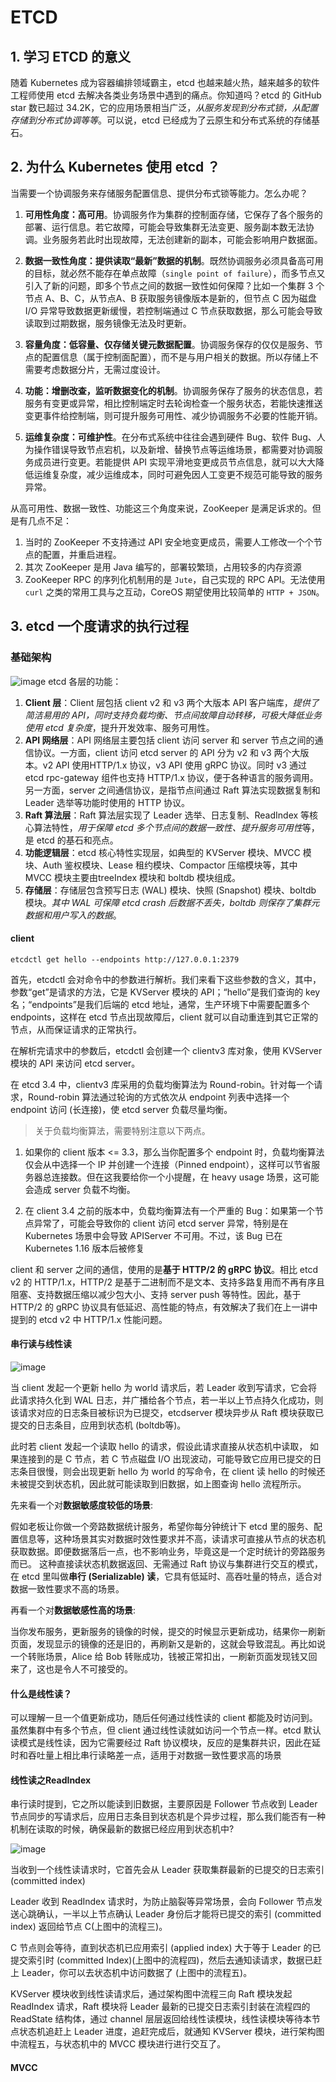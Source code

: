# ETCD

## 1. 学习 ETCD 的意义

随着 Kubernetes 成为容器编排领域霸主，etcd 也越来越火热，越来越多的软件工程师使用 etcd 去解决各类业务场景中遇到的痛点。你知道吗？etcd 的 GitHub star 数已超过 34.2K，它的应用场景相当广泛，*从服务发现到分布式锁，从配置存储到分布式协调等等*。可以说，etcd 已经成为了云原生和分布式系统的存储基石。

## 2. 为什么 Kubernetes 使用 etcd ？

当需要一个协调服务来存储服务配置信息、提供分布式锁等能力。怎么办呢？

1. **可用性角度：高可用**。协调服务作为集群的控制面存储，它保存了各个服务的部署、运行信息。若它故障，可能会导致集群无法变更、服务副本数无法协调。业务服务若此时出现故障，无法创建新的副本，可能会影响用户数据面。
2. **数据一致性角度：提供读取“最新”数据的机制**。既然协调服务必须具备高可用的目标，就必然不能存在单点故障（`single point of failure`），而多节点又引入了新的问题，即多个节点之间的数据一致性如何保障？比如一个集群 3 个节点 A、B、C，从节点A、B 获取服务镜像版本是新的，但节点 C 因为磁盘 I/O 异常导致数据更新缓慢，若控制端通过 C 节点获取数据，那么可能会导致读取到过期数据，服务镜像无法及时更新。

3. **容量角度：低容量、仅存储关键元数据配置**。协调服务保存的仅仅是服务、节点的配置信息（属于控制面配置），而不是与用户相关的数据。所以存储上不需要考虑数据分片，无需过度设计。

4. **功能：增删改查，监听数据变化的机制**。协调服务保存了服务的状态信息，若服务有变更或异常，相比控制端定时去轮询检查一个服务状态，若能快速推送变更事件给控制端，则可提升服务可用性、减少协调服务不必要的性能开销。

5. **运维复杂度：可维护性**。在分布式系统中往往会遇到硬件 Bug、软件 Bug、人为操作错误导致节点宕机，以及新增、替换节点等运维场景，都需要对协调服务成员进行变更。若能提供 API 实现平滑地变更成员节点信息，就可以大大降低运维复杂度，减少运维成本，同时可避免因人工变更不规范可能导致的服务异常。

从高可用性、数据一致性、功能这三个角度来说，ZooKeeper 是满足诉求的。但是有几点不足：

1. 当时的 ZooKeeper 不支持通过 API 安全地变更成员，需要人工修改一个个节点的配置，并重启进程。
2. 其次 ZooKeeper 是用 Java 编写的，部署较繁琐，占用较多的内存资源
3. ZooKeeper RPC 的序列化机制用的是 `Jute`，自己实现的 RPC API。无法使用 `curl` 之类的常用工具与之互动，CoreOS 期望使用比较简单的 `HTTP + JSON`。

## 3. etcd 一个度请求的执行过程

### 基础架构

![image](https://mail.wangkekai.cn/F2728AAD-0043-45B8-8508-A941AD1D7121.png)
etcd 各层的功能：

1. **Client 层**：Client 层包括 client v2 和 v3 两个大版本 API 客户端库，*提供了简洁易用的 API，同时支持负载均衡、节点间故障自动转移，可极大降低业务使用 etcd 复杂度*，提升开发效率、服务可用性。
2. **API 网络层**：API 网络层主要包括 client 访问 server 和 server 节点之间的通信协议。一方面，client 访问 etcd server 的 API 分为 v2 和 v3 两个大版本。v2 API 使用HTTP/1.x 协议，v3 API 使用 gRPC 协议。同时 v3 通过 etcd rpc-gateway 组件也支持 HTTP/1.x 协议，便于各种语言的服务调用。另一方面，server 之间通信协议，是指节点间通过 Raft 算法实现数据复制和 Leader 选举等功能时使用的 HTTP 协议。
3. **Raft 算法层**：Raft 算法层实现了 Leader 选举、日志复制、ReadIndex 等核心算法特性，*用于保障 etcd 多个节点间的数据一致性、提升服务可用性*等，是 etcd 的基石和亮点。
4. **功能逻辑层**：etcd 核心特性实现层，如典型的 KVServer 模块、MVCC 模块、Auth 鉴权模块、Lease 租约模块、Compactor 压缩模块等，其中 MVCC 模块主要由treeIndex 模块和 boltdb 模块组成。
5. **存储层**：存储层包含预写日志 (WAL) 模块、快照 (Snapshot) 模块、boltdb 模块。*其中 WAL 可保障 etcd crash 后数据不丢失，boltdb 则保存了集群元数据和用户写入的数据*。

#### client

```shell
etcdctl get hello --endpoints http://127.0.0.1:2379
```

首先，etcdctl 会对命令中的参数进行解析。我们来看下这些参数的含义，其中，参数“get”是请求的方法，它是 KVServer 模块的 API；“hello”是我们查询的 key名；“endpoints”是我们后端的 etcd 地址，通常，生产环境下中需要配置多个 endpoints，这样在 etcd 节点出现故障后，client 就可以自动重连到其它正常的节点，从而保证请求的正常执行。

在解析完请求中的参数后，etcdctl 会创建一个 clientv3 库对象，使用 KVServer 模块的 API 来访问 etcd server。

在 etcd 3.4 中，clientv3 库采用的负载均衡算法为 Round-robin。针对每一个请求，Round-robin 算法通过轮询的方式依次从 endpoint 列表中选择一个 endpoint 访问 (长连接)，使 etcd server 负载尽量均衡。

> 关于负载均衡算法，需要特别注意以下两点。

1. 如果你的 client 版本 <= 3.3，那么当你配置多个 endpoint 时，负载均衡算法仅会从中选择一个 IP 并创建一个连接（Pinned endpoint），这样可以节省服务器总连接数。但在这我要给你一个小提醒，在 heavy usage 场景，这可能会造成 server 负载不均衡。

2. 在 client 3.4 之前的版本中，负载均衡算法有一个严重的 Bug：如果第一个节点异常了，可能会导致你的 client 访问 etcd server 异常，特别是在 Kubernetes 场景中会导致 APIServer 不可用。不过，该 Bug 已在 Kubernetes 1.16 版本后被修复

client 和 server 之间的通信，使用的是**基于 HTTP/2 的 gRPC 协议**。相比 etcd v2 的 HTTP/1.x，HTTP/2 是基于二进制而不是文本、支持多路复用而不再有序且阻塞、支持数据压缩以减少包大小、支持 server push 等特性。因此，基于 HTTP/2 的 gRPC 协议具有低延迟、高性能的特点，有效解决了我们在上一讲中提到的 etcd v2 中 HTTP/1.x 性能问题。

#### 串行读与线性读

![image](https://mail.wangkekai.cn/471999D7-DD22-402A-8B70-C0F9FC0AF756.png)

当 client 发起一个更新 hello 为 world 请求后，若 Leader 收到写请求，它会将此请求持久化到 WAL 日志，并广播给各个节点，若一半以上节点持久化成功，则该请求对应的日志条目被标识为已提交，etcdserver 模块异步从 Raft 模块获取已提交的日志条目，应用到状态机 (boltdb等)。

此时若 client 发起一个读取 hello 的请求，假设此请求直接从状态机中读取， 如果连接到的是 C 节点，若 C 节点磁盘 I/O 出现波动，可能导致它应用已提交的日志条目很慢，则会出现更新 hello 为 world 的写命令，在 client 读 hello 的时候还未被提交到状态机，因此就可能读取到旧数据，如上图查询 hello 流程所示。

先来看一个对**数据敏感度较低的场景**:

假如老板让你做一个旁路数据统计服务，希望你每分钟统计下 etcd 里的服务、配置信息等，这种场景其实对数据时效性要求并不高，读请求可直接从节点的状态机获取数据。即便数据落后一点，也不影响业务，毕竟这是一个定时统计的旁路服务而已。
这种直接读状态机数据返回、无需通过 Raft 协议与集群进行交互的模式，在 etcd 里叫做**串行 (Serializable) 读**，它具有低延时、高吞吐量的特点，适合对数据一致性要求不高的场景。

再看一个对**数据敏感性高的场景**:

当你发布服务，更新服务的镜像的时候，提交的时候显示更新成功，结果你一刷新页面，发现显示的镜像的还是旧的，再刷新又是新的，这就会导致混乱。再比如说一个转账场景，Alice 给 Bob 转账成功，钱被正常扣出，一刷新页面发现钱又回来了，这也是令人不可接受的。

#### 什么是线性读？

可以理解一旦一个值更新成功，随后任何通过线性读的 client 都能及时访问到。虽然集群中有多个节点，但 client 通过线性读就如访问一个节点一样。etcd 默认读模式是线性读，因为它需要经过 Raft 协议模块，反应的是集群共识，因此在延时和吞吐量上相比串行读略差一点，适用于对数据一致性要求高的场景

#### 线性读之ReadIndex

串行读时提到，它之所以能读到旧数据，主要原因是 Follower 节点收到 Leader 节点同步的写请求后，应用日志条目到状态机是个异步过程，那么我们能否有一种机制在读取的时候，确保最新的数据已经应用到状态机中?

![image](https://mail.wangkekai.cn/DEFC82E0-7DA4-4946-8A4D-60B247917DDF.png)

当收到一个线性读请求时，它首先会从 Leader 获取集群最新的已提交的日志索引(committed index)

Leader 收到 ReadIndex 请求时，为防止脑裂等异常场景，会向 Follower 节点发送心跳确认，一半以上节点确认 Leader 身份后才能将已提交的索引 (committed index) 返回给节点 C(上图中的流程三)。

C 节点则会等待，直到状态机已应用索引 (applied index) 大于等于 Leader 的已提交索引时 (committed Index)(上图中的流程四)，然后去通知读请求，数据已赶上 Leader，你可以去状态机中访问数据了 (上图中的流程五)。

KVServer 模块收到线性读请求后，通过架构图中流程三向 Raft 模块发起 ReadIndex 请求，Raft 模块将 Leader 最新的已提交日志索引封装在流程四的 ReadState 结构体，通过 channel 层层返回给线性读模块，线性读模块等待本节点状态机追赶上 Leader 进度，追赶完成后，就通知 KVServer 模块，进行架构图中流程五，与状态机中的 MVCC 模块进行进行交互了。

#### MVCC
